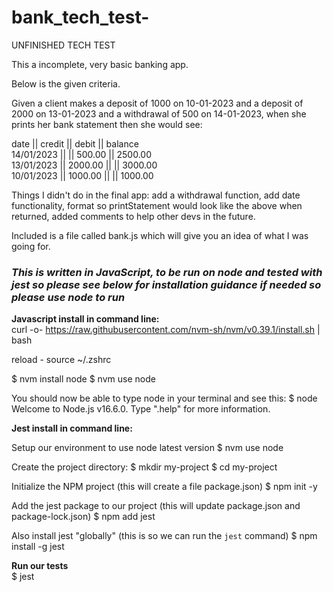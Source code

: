 # bank_tech_test-

UNFINISHED TECH TEST

This a incomplete, very basic banking app. 

Below is the given criteria.

Given a client makes a deposit of 1000 on 10-01-2023
and a deposit of 2000 on 13-01-2023
and a withdrawal of 500 on 14-01-2023,
when she prints her bank statement then 
she would see:

date || credit || debit || balance <br/>
14/01/2023 || || 500.00 || 2500.00 <br/>
13/01/2023 || 2000.00 || || 3000.00 <br/>
10/01/2023 || 1000.00 || || 1000.00

Things I didn't do in the final app:
add a withdrawal function,
add date functionality,
format so printStatement would look like the above when returned,
added comments to help other devs in the future.

Included is a file called bank.js which will give you an idea of what I was going for.

### _This is written in JavaScript, to be run on node and tested with jest so please see below for installation guidance if needed so please use node to run_

**Javascript install in command line:** <br/>
curl -o- https://raw.githubusercontent.com/nvm-sh/nvm/v0.39.1/install.sh | bash

reload -
source ~/.zshrc

$ nvm install node
$ nvm use node

You should now be able to type node in your terminal and see this:
$ node
Welcome to Node.js v16.6.0.
Type ".help" for more information.
> 

**Jest install in command line:**

Setup our environment to use node latest version
$ nvm use node

Create the project directory:
$ mkdir my-project
$ cd my-project

Initialize the NPM project (this will create a file package.json)
$ npm init -y

 Add the jest package to our project
 (this will update package.json and package-lock.json)
$ npm add jest

Also install jest "globally"
 (this is so we can run the `jest` command)
$ npm install -g jest

**Run our tests** <br/>
$ jest
